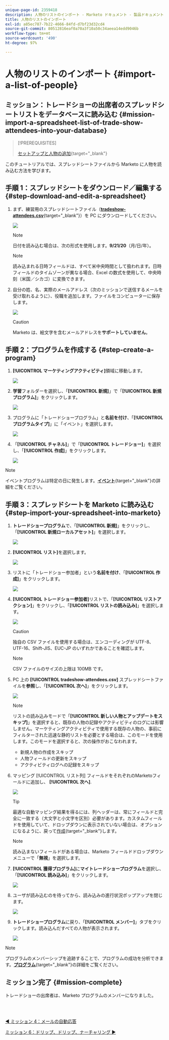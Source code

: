 ```yaml
---
unique-page-id: 2359418
description: 人物のリストのインポート - Marketo ドキュメント - 製品ドキュメント
title: 人物のリストのインポート
exl-id: a85ec787-7b22-4666-84fd-d7bf23d32cd4
source-git-commit: 80512816eaf0a70a3f10a50c34aeea14edd9046b
workflow-type: tm+mt
source-wordcount: '490'
ht-degree: 97%

---
```


# 人物のリストのインポート {#import-a-list-of-people}

## ミッション：トレードショーの出席者のスプレッドシートリストをデータベースに読み込む {#mission-import-a-spreadsheet-list-of-trade-show-attendees-into-your-database}

>[!PREREQUISITES]
>
>[セットアップと人物の追加](/help/marketo/getting-started/quick-wins/get-set-up-and-add-a-person.md){target="_blank"}

このチュートリアルでは、スプレッドシートファイルから Marketo に人物を読み込む方法を学びます。

## 手順 1：スプレッドシートをダウンロード／編集する {#step-download-and-edit-a-spreadsheet}

1. まず、練習用のスプレッドシートファイル（[**tradeshow-attendees.csv**](/help/marketo/getting-started/assets/tradeshow-attendees.csv){target="_blank"}）を PC にダウンロードしてください。

   ![](assets/import-a-list-of-people-1.png)

   >[!NOTE]
   >
   >日付を読み込む場合は、次の形式を使用します。**9/21/20**（月/日/年）。

   >[!NOTE]
   >
   >読み込まれる日時フィールドは、すべて米中央時間として扱われます。日時フィールドのタイムゾーンが異なる場合、Excel の数式を使用して、中央時刻（米国／シカゴ）に変換できます。

1. 自分の姓、名、実際のメールアドレス（次のミッションで送信するメールを受け取れるように）、役職を追加します。ファイルをコンピューターに保存します。

   ![](assets/import-a-list-of-people-2.png)

   >[!CAUTION]
   >
   >Marketo は、絵文字を含むメールアドレスを&#x200B;**サポートしていません**。

## 手順 2：プログラムを作成する {#step-create-a-program}

1. **[!UICONTROL マーケティングアクティビティ]**&#x200B;領域に移動します。

   ![](assets/import-a-list-of-people-3.png)

1. **学習**&#x200B;フォルダーを選択し、「**[!UICONTROL 新規]**」で「**[!UICONTROL 新規プログラム]**」をクリックします。

   ![](assets/import-a-list-of-people-4.png)

1. プログラムに「トレードショープログラム」と&#x200B;**名前を付け**、「**[!UICONTROL プログラムタイプ]**」に「イベント」を選択します。

   ![](assets/import-a-list-of-people-5.png)

1. 「**[!UICONTROL チャネル]**」で「**[!UICONTROL トレードショー]**」を選択し、「**[!UICONTROL 作成]**」をクリックします。

   ![](assets/import-a-list-of-people-6.png)

>[!NOTE]
>
>イベントプログラムは特定の日に発生します。[**イベント**](/help/marketo/product-docs/demand-generation/events/understanding-events/understanding-event-programs.md){target="_blank"}&#x200B;の詳細をご覧ください。

## 手順 3：スプレッドシートを Marketo に読み込む {#step-import-your-spreadsheet-into-marketo}

1. **トレードショープログラム**&#x200B;で、「**[!UICONTROL 新規]**」をクリックし、「**[!UICONTROL 新規ローカルアセット]**」を選択します。

   ![](assets/import-a-list-of-people-7.png)

1. **[!UICONTROL リスト]**&#x200B;を選択します。

   ![](assets/import-a-list-of-people-8.png)

1. リストに「トレードショー参加者」という&#x200B;**名前を付け**、「**[!UICONTROL 作成]**」をクリックします。

   ![](assets/import-a-list-of-people-9.png)

1. **[!UICONTROL トレードショー参加者]**&#x200B;リストで、「**[!UICONTROL リストアクション]**」をクリックし、「**[!UICONTROL リストの読み込み]**」を選択します。

   ![](assets/import-a-list-of-people-10.png)

   >[!CAUTION]
   >
   >独自の CSV ファイルを使用する場合は、エンコーディングが UTF-8、UTF-16、Shift-JIS、EUC-JP のいずれかであることを確認します。

   >[!NOTE]
   >
   >CSV ファイルのサイズの上限は 100MB です。

1. PC 上の **[!UICONTROL tradeshow-attendees.csv]** スプレッドシートファイルを&#x200B;**参照**&#x200B;し、「**[!UICONTROL 次へ]**」をクリックします。

   ![](assets/import-a-list-of-people-11.png)

   >[!NOTE]
   >
   >リストの読み込みモードで「**[!UICONTROL 新しい人物とアップデートをスキップ]**」を選択すると、既存の人物の記録やアクティビティのログには影響しません。マーケティングアクティビティで使用する既存の人物の、事前にフィルターされた迅速な静的リストを必要とする場合は、このモードを使用します。このモードを選択すると、次の操作がおこなわれます。
   >
   > * 新規人物の作成をスキップ
   > * 人物フィールドの更新をスキップ
   > * アクティビティログへの記録をスキップ


1. マッピング [!UICONTROL リスト列] フィールドをそれぞれのMarketoフィールドに追加し、 **[!UICONTROL 次へ]**.

   ![](assets/import-a-list-of-people-12.png)

   >[!TIP]
   >
   >最適な自動マッピング結果を得るには、列ヘッダーは、常にフィールドと完全に一致する（大文字と小文字を区別）必要があります。カスタムフィールドを使用していて、ドロップダウンに表示されていない場合は、オプションになるように、戻って[作成](/help/marketo/product-docs/administration/field-management/create-a-custom-field-in-marketo.md){target="_blank"}します。

   >[!NOTE]
   >
   >読み込まないフィールドがある場合は、Marketo フィールドドロップダウンメニューで「**無視**」を選択します。

1. **[!UICONTROL 獲得プログラム]**&#x200B;に&#x200B;**マイトレードショープログラム**&#x200B;を選択し、「**[!UICONTROL 読み込み]**」をクリックします。

   ![](assets/import-a-list-of-people-13.png)

1. ユーザが読み込むのを待ってから、読み込みの進行状況ポップアップを閉じます。

   ![](assets/import-a-list-of-people-14.png)

1. **トレードショープログラム**&#x200B;に戻り、「**[!UICONTROL メンバー]**」タブをクリックします。読み込んだすべての人物が表示されます。

   ![](assets/import-a-list-of-people-15.png)

>[!NOTE]
>
>プログラムのメンバーシップを追跡することで、プログラムの成功を分析できます。[**プログラム**](/help/marketo/product-docs/core-marketo-concepts/programs/creating-programs/understanding-programs.md){target="_blank"}&#x200B;の詳細をご覧ください。

## ミッション完了 {#mission-complete}

トレードショーの出席者は、Marketo プログラムのメンバーになりました。

<br> 

[◄ ミッション 4：メールの自動応答](/help/marketo/getting-started/quick-wins/email-auto-response.md)

[ミッション 6：ドリップ、ドリップ、ナーチャリング ►](/help/marketo/getting-started/quick-wins/drip-drip-nurture.md)
